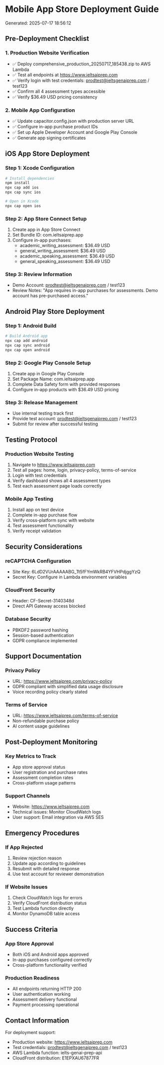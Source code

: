 # Mobile App Store Deployment Guide
Generated: 2025-07-17 18:56:12

## Pre-Deployment Checklist

### 1. Production Website Verification
- ✅ Deploy comprehensive_production_20250717_185438.zip to AWS Lambda
- ✅ Test all endpoints at https://www.ieltsaiprep.com
- ✅ Verify login with test credentials: prodtest@ieltsgenaiprep.com / test123
- ✅ Confirm all 4 assessment types accessible
- ✅ Verify $36.49 USD pricing consistency

### 2. Mobile App Configuration
- ✅ Update capacitor.config.json with production server URL
- ✅ Configure in-app purchase product IDs
- ✅ Set up Apple Developer Account and Google Play Console
- ✅ Generate app signing certificates

## iOS App Store Deployment

### Step 1: Xcode Configuration
```bash
# Install dependencies
npm install
npx cap add ios
npx cap sync ios

# Open in Xcode
npx cap open ios
```

### Step 2: App Store Connect Setup
1. Create app in App Store Connect
2. Set Bundle ID: com.ieltsaiprep.app
3. Configure in-app purchases:
   - academic_writing_assessment: $36.49 USD
   - general_writing_assessment: $36.49 USD
   - academic_speaking_assessment: $36.49 USD
   - general_speaking_assessment: $36.49 USD

### Step 3: Review Information
- Demo Account: prodtest@ieltsgenaiprep.com / test123
- Review Notes: "App requires in-app purchases for assessments. Demo account has pre-purchased access."

## Android Play Store Deployment

### Step 1: Android Build
```bash
# Build Android app
npx cap add android
npx cap sync android
npx cap open android
```

### Step 2: Google Play Console Setup
1. Create app in Google Play Console
2. Set Package Name: com.ieltsaiprep.app
3. Complete Data Safety form with provided responses
4. Configure in-app products with $36.49 USD pricing

### Step 3: Release Management
- Use internal testing track first
- Provide test account: prodtest@ieltsgenaiprep.com / test123
- Submit for review after successful testing

## Testing Protocol

### Production Website Testing
1. Navigate to https://www.ieltsaiprep.com
2. Test all pages: home, login, privacy-policy, terms-of-service
3. Login with test credentials
4. Verify dashboard shows all 4 assessment types
5. Test each assessment page loads correctly

### Mobile App Testing
1. Install app on test device
2. Complete in-app purchase flow
3. Verify cross-platform sync with website
4. Test assessment functionality
5. Verify receipt validation

## Security Considerations

### reCAPTCHA Configuration
- Site Key: 6LdD2VUrAAAAABG_Tt5fFYmWkRB4YFVHPdjggYzQ
- Secret Key: Configure in Lambda environment variables

### CloudFront Security
- Header: CF-Secret-3140348d
- Direct API Gateway access blocked

### Database Security
- PBKDF2 password hashing
- Session-based authentication
- GDPR compliance implemented

## Support Documentation

### Privacy Policy
- URL: https://www.ieltsaiprep.com/privacy-policy
- GDPR compliant with simplified data usage disclosure
- Voice recording policy clearly stated

### Terms of Service  
- URL: https://www.ieltsaiprep.com/terms-of-service
- Non-refundable purchase policy
- AI content usage guidelines

## Post-Deployment Monitoring

### Key Metrics to Track
- App store approval status
- User registration and purchase rates
- Assessment completion rates
- Cross-platform usage patterns

### Support Channels
- Website: https://www.ieltsaiprep.com
- Technical issues: Monitor CloudWatch logs
- User support: Email integration via AWS SES

## Emergency Procedures

### If App Rejected
1. Review rejection reason
2. Update app according to guidelines
3. Resubmit with detailed response
4. Use test account for reviewer demonstration

### If Website Issues
1. Check CloudWatch logs for errors
2. Verify CloudFront distribution status
3. Test Lambda function directly
4. Monitor DynamoDB table access

## Success Criteria

### App Store Approval
- Both iOS and Android apps approved
- In-app purchases configured correctly
- Cross-platform functionality verified

### Production Readiness
- All endpoints returning HTTP 200
- User authentication working
- Assessment delivery functional
- Payment processing operational

## Contact Information

For deployment support:
- Production website: https://www.ieltsaiprep.com
- Test credentials: prodtest@ieltsgenaiprep.com / test123
- AWS Lambda function: ielts-genai-prep-api
- CloudFront distribution: E1EPXAU67877FR
